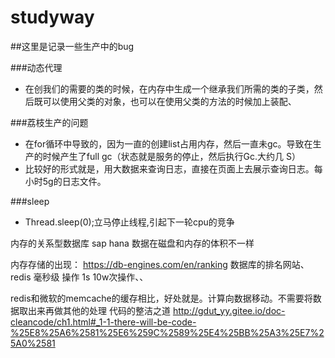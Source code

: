 # studyway
##这里是记录一些生产中的bug

###动态代理
* 在创我们的需要的类的时候，在内存中生成一个继承我们所需的类的子类，然后既可以使用父类的对象，也可以在使用父类的方法的时候加上装配、

###荔枝生产的问题
* 在for循环中导致的，因为一直的创建list占用内存，然后一直未gc。导致在生产的时候产生了full gc（状态就是服务的停止，然后执行Gc.大约几 S）
* 比较好的形式就是，用大数据来查询日志，直接在页面上去展示查询日志。每小时5g的日志文件。

###sleep
*  Thread.sleep(0);立马停止线程,引起下一轮cpu的竞争

内存的关系型数据库
    sap hana
 数据在磁盘和内存的体积不一样   
 
 内存存储的出现：
 https://db-engines.com/en/ranking  数据库的排名网站、
 redis  毫秒级  操作 1s 10w次操作、、
 
 redis和微软的memcache的缓存相比，好处就是。计算向数据移动。不需要将数据取出来再做其他的处理
 代码的整洁之道  http://gdut_yy.gitee.io/doc-cleancode/ch1.html#_1-1-there-will-be-code-%25E8%25A6%2581%25E6%259C%2589%25E4%25BB%25A3%25E7%25A0%2581